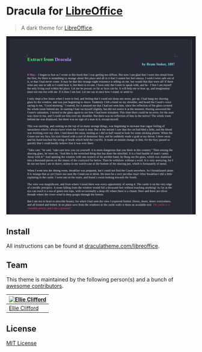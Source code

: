 # Dracula for [LibreOffice](https://www.libreoffice.org)

> A dark theme for [LibreOffice](https://www.libreoffice.org).

![Screenshot](./screenshot.png)

## Install

All instructions can be found at [draculatheme.com/libreoffice](https://draculatheme.com/libreoffice).

## Team

This theme is maintained by the following person(s) and a bunch of [awesome contributors](https://github.com/dracula/template/graphs/contributors).

[![Ellie Clifford](https://github.com/eleanor-clifford.png?size=100)](https://github.com/eleanor-clifford) |
--- |
[Ellie Clifford](https://github.com/eleanor-clifford) |

## License

[MIT License](./LICENSE)
